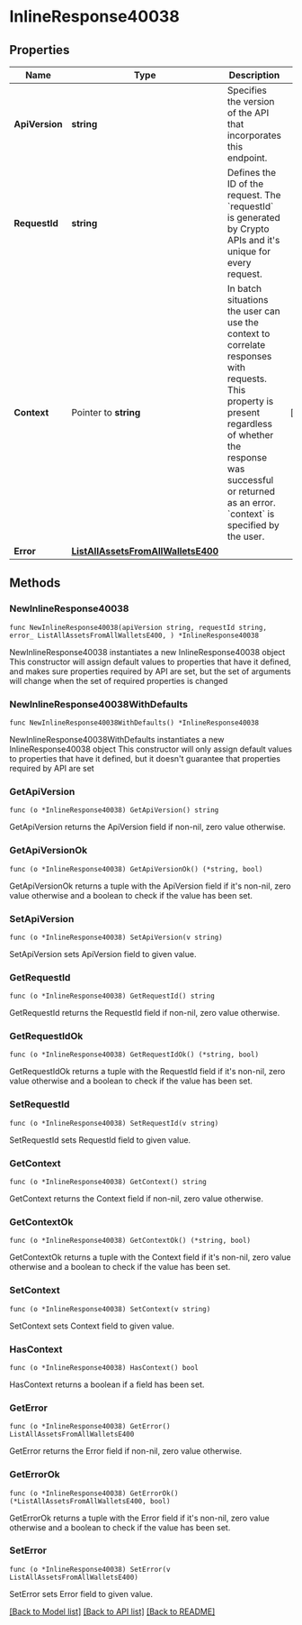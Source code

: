 # InlineResponse40038

## Properties

Name | Type | Description | Notes
------------ | ------------- | ------------- | -------------
**ApiVersion** | **string** | Specifies the version of the API that incorporates this endpoint. | 
**RequestId** | **string** | Defines the ID of the request. The &#x60;requestId&#x60; is generated by Crypto APIs and it&#39;s unique for every request. | 
**Context** | Pointer to **string** | In batch situations the user can use the context to correlate responses with requests. This property is present regardless of whether the response was successful or returned as an error. &#x60;context&#x60; is specified by the user. | [optional] 
**Error** | [**ListAllAssetsFromAllWalletsE400**](ListAllAssetsFromAllWalletsE400.md) |  | 

## Methods

### NewInlineResponse40038

`func NewInlineResponse40038(apiVersion string, requestId string, error_ ListAllAssetsFromAllWalletsE400, ) *InlineResponse40038`

NewInlineResponse40038 instantiates a new InlineResponse40038 object
This constructor will assign default values to properties that have it defined,
and makes sure properties required by API are set, but the set of arguments
will change when the set of required properties is changed

### NewInlineResponse40038WithDefaults

`func NewInlineResponse40038WithDefaults() *InlineResponse40038`

NewInlineResponse40038WithDefaults instantiates a new InlineResponse40038 object
This constructor will only assign default values to properties that have it defined,
but it doesn't guarantee that properties required by API are set

### GetApiVersion

`func (o *InlineResponse40038) GetApiVersion() string`

GetApiVersion returns the ApiVersion field if non-nil, zero value otherwise.

### GetApiVersionOk

`func (o *InlineResponse40038) GetApiVersionOk() (*string, bool)`

GetApiVersionOk returns a tuple with the ApiVersion field if it's non-nil, zero value otherwise
and a boolean to check if the value has been set.

### SetApiVersion

`func (o *InlineResponse40038) SetApiVersion(v string)`

SetApiVersion sets ApiVersion field to given value.


### GetRequestId

`func (o *InlineResponse40038) GetRequestId() string`

GetRequestId returns the RequestId field if non-nil, zero value otherwise.

### GetRequestIdOk

`func (o *InlineResponse40038) GetRequestIdOk() (*string, bool)`

GetRequestIdOk returns a tuple with the RequestId field if it's non-nil, zero value otherwise
and a boolean to check if the value has been set.

### SetRequestId

`func (o *InlineResponse40038) SetRequestId(v string)`

SetRequestId sets RequestId field to given value.


### GetContext

`func (o *InlineResponse40038) GetContext() string`

GetContext returns the Context field if non-nil, zero value otherwise.

### GetContextOk

`func (o *InlineResponse40038) GetContextOk() (*string, bool)`

GetContextOk returns a tuple with the Context field if it's non-nil, zero value otherwise
and a boolean to check if the value has been set.

### SetContext

`func (o *InlineResponse40038) SetContext(v string)`

SetContext sets Context field to given value.

### HasContext

`func (o *InlineResponse40038) HasContext() bool`

HasContext returns a boolean if a field has been set.

### GetError

`func (o *InlineResponse40038) GetError() ListAllAssetsFromAllWalletsE400`

GetError returns the Error field if non-nil, zero value otherwise.

### GetErrorOk

`func (o *InlineResponse40038) GetErrorOk() (*ListAllAssetsFromAllWalletsE400, bool)`

GetErrorOk returns a tuple with the Error field if it's non-nil, zero value otherwise
and a boolean to check if the value has been set.

### SetError

`func (o *InlineResponse40038) SetError(v ListAllAssetsFromAllWalletsE400)`

SetError sets Error field to given value.



[[Back to Model list]](../README.md#documentation-for-models) [[Back to API list]](../README.md#documentation-for-api-endpoints) [[Back to README]](../README.md)


